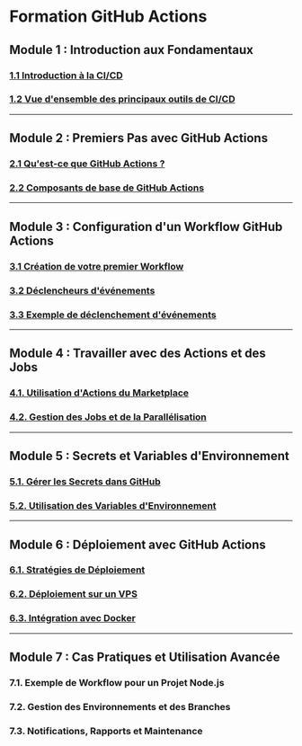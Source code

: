 # Formation GitHub Actions 

## Module 1 : Introduction aux Fondamentaux
### [1.1 Introduction à la CI/CD](./module-1-introducion-fondamentaux-ci-cd/introduction-ci-cd.md)
### [1.2 Vue d'ensemble des principaux outils de CI/CD](./module-1-introducion-fondamentaux-ci-cd/outils-ci-cd.md)

---

## Module 2 : Premiers Pas avec GitHub Actions
### [2.1 Qu'est-ce que GitHub Actions ?](./module-2-introduction-github-actions/introduction-github-actions.md)
### [2.2 Composants de base de GitHub Actions](./module-2-introduction-github-actions/composants-github-actions.md)

---

## Module 3 : Configuration d'un Workflow GitHub Actions
### [3.1 Création de votre premier Workflow](./module-3-configuration-workflows-github-actions/creation-premier-worflow.md)
### [3.2 Déclencheurs d'événements](./module-3-configuration-workflows-github-actions/declencheurs-evenements-github-actions.md)
### [3.3 Exemple de déclenchement d'événements](./module-3-configuration-workflows-github-actions/exemple-declenchement-github-actions.md)

---

## Module 4 : Travailler avec des Actions et des Jobs
### [4.1. Utilisation d'Actions du Marketplace](./module-4-actions-jobs/utilisation-actions-marketplace-github.md)
### [4.2. Gestion des Jobs et de la Parallélisation](./module-4-actions-jobs/gestion-parallelisation-jobs-github-actions.md)

---

## Module 5 : Secrets et Variables d'Environnement
### [5.1. Gérer les Secrets dans GitHub](./module-5-secrets-variables-environnement/gerer-secrets-github.md)
### [5.2. Utilisation des Variables d'Environnement](./module-5-secrets-variables-environnement/utilisation-variables-environnement-github.md)

---

## Module 6 : Déploiement avec GitHub Actions
### [6.1. Stratégies de Déploiement](./strategies-deploiements.md)
### [6.2. Déploiement sur un VPS](./deploiement-github-actions-vps.md)
### [6.3. Intégration avec Docker](./deploiement-docker-github-actions.md)

---

## Module 7 : Cas Pratiques et Utilisation Avancée
### 7.1. Exemple de Workflow pour un Projet Node.js
### 7.2. Gestion des Environnements et des Branches
### 7.3. Notifications, Rapports et Maintenance
